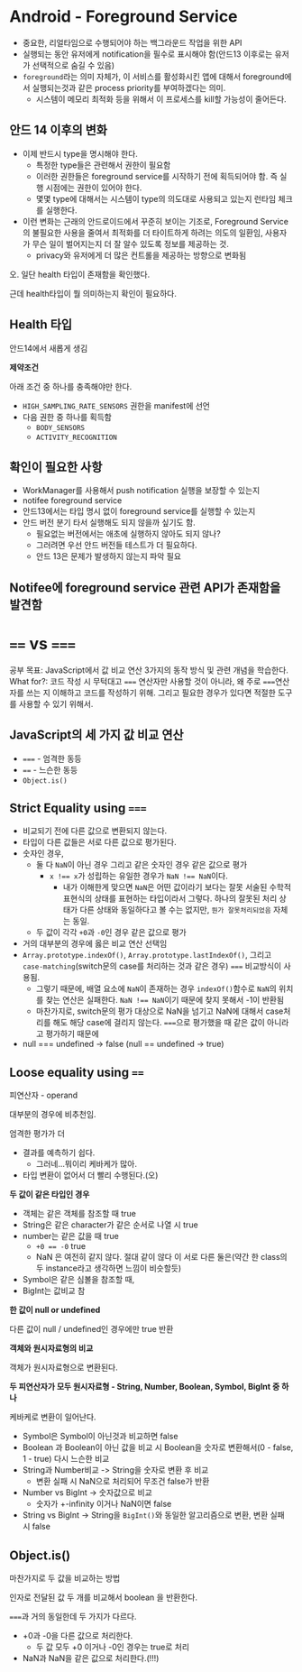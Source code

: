 # Android - Foreground Service

- 중요한, 리얼타임으로 수행되어야 하는 백그라운드 작업을 위한 API
- 실행되는 동안 유저에게 notification을 필수로 표시해야 함(안드13 이후로는 유저가 선택적으로 숨길 수 있음)
- `foreground`라는 의미 자체가, 이 서비스를 활성화시킨 앱에 대해서 foreground에서 실행되는것과 같은 process priority를 부여하겠다는 의미.
  - 시스템이 메모리 최적화 등을 위해서 이 프로세스를 kill할 가능성이 줄어든다.

## 안드 14 이후의 변화

- 이제 반드시 type을 명시해야 한다.
  - 특정한 type들은 관련해서 권한이 필요함
  - 이러한 권한들은 foreground service를 시작하기 전에 획득되어야 함. 즉 실행 시점에는 권한이 있어야 한다.
  - 몇몇 type에 대해서는 시스템이 type의 의도대로 사용되고 있는지 런타임 체크를 실행한다.
- 이런 변화는 근래의 안드로이드에서 꾸준히 보이는 기조로, Foreground Service의 불필요한 사용을 줄여서 최적화를 더 타이트하게 하려는 의도의 일환임, 사용자가 무슨 일이 벌어지는지 더 잘 알수 있도록 정보를 제공하는 것.
  - privacy와 유저에게 더 많은 컨트롤을 제공하는 방향으로 변화됨

오. 일단 health 타입이 존재함을 확인했다.

근데 health타입이 뭘 의미하는지 확인이 필요하다.

## Health 타입

안드14에서 새롭게 생김

**제약조건**

아래 조건 중 하나를 충족해야만 한다.

- `HIGH_SAMPLING_RATE_SENSORS` 권한을 manifest에 선언
- 다음 권한 중 하나를 획득함
  - `BODY_SENSORS`
  - `ACTIVITY_RECOGNITION`

## 확인이 필요한 사항

- WorkManager를 사용해서 push notification 실행을 보장할 수 있는지
- notifee foreground service
- 안드13에서는 타입 명시 없이 foreground service를 실행할 수 있는지
- 안드 버전 분기 타서 실행해도 되지 않을까 싶기도 함.
  - 필요없는 버전에서는 애초에 실행하지 않아도 되지 않나?
  - 그러려면 우선 안드 버전들 테스트가 더 필요하다.
  - 안드 13은 문제가 발생하지 않는지 파악 필요

## Notifee에 foreground service 관련 API가 존재함을 발견함

# `==` vs `===`

공부 목표: JavaScript에서 값 비교 연산 3가지의 동작 방식 및 관련 개념을 학습한다.
What for?: 코드 작성 시 무턱대고 `===` 연산자만 사용할 것이 아니라, 왜 주로 `===`연산자를 쓰는 지 이해하고 코드를 작성하기 위해. 그리고 필요한 경우가 있다면 적절한 도구를 사용할 수 있기 위해서.

## JavaScript의 세 가지 값 비교 연산

- `===` - 엄격한 동등
- `==` - 느슨한 동등
- `Object.is()`

## Strict Equality using `===`

- 비교되기 전에 다른 값으로 변환되지 않는다.
- 타입이 다른 값들은 서로 다른 값으로 평가된다.
- 숫자인 경우,
  - 둘 다 `NaN`이 아닌 경우 그리고 같은 숫자인 경우 같은 값으로 평가
    - `x !== x`가 성립하는 유일한 경우가 `NaN !== NaN`이다.
      - 내가 이해한게 맞으면 `NaN`은 어떤 값이라기 보다는 잘못 서술된 수학적 표현식의 상태를 표현하는 타입이라서 그렇다. 하나의 잘못된 처리 상태가 다른 상태와 동일하다고 볼 수는 없지만, `뭔가 잘못처리되었음` 자체는 동일.
  - 두 값이 각각 `+0`과 `-0`인 경우 같은 값으로 평가
- 거의 대부분의 경우에 옳은 비교 연산 선택임
- `Array.prototype.indexOf()`, `Array.prototype.lastIndexOf()`, 그리고 `case-matching`(switch문의 case를 처리하는 것과 같은 경우) `===` 비교방식이 사용됨.
  - 그렇기 때문에, 배열 요소에 `NaN`이 존재하는 경우 `indexOf()`함수로 `NaN`의 위치를 찾는 연산은 실패한다. `NaN !== NaN`이기 때문에 찾지 못해서 -1이 반환됨
  - 마찬가지로, switch문의 평가 대상으로 NaN을 넘기고 NaN에 대해서 case처리를 해도 해당 case에 걸리지 않는다. `===`으로 평가했을 때 같은 값이 아니라고 평가하기 때문에
- null === undefined -> false (null == undefined -> true)

## Loose equality using `==`

피연산자 - operand

대부분의 경우에 비추천임.

엄격한 평가가 더

- 결과를 예측하기 쉽다.
  - 그러네...뭐이리 케바케가 많아.
- 타입 변환이 없어서 더 빨리 수행된다.(오)

**두 값이 같은 타입인 경우**

- 객체는 같은 객체를 참조할 때 true
- String은 같은 character가 같은 순서로 나열 시 true
- number는 같은 값을 때 true
  - `+0 == -0` true
  - NaN 은 여전히 같지 않다. 절대 같이 않다 이 서로 다른 둘은(약간 한 class의 두 instance라고 생각하면 느낌이 비슷할듯)
- Symbol은 같은 심볼을 참조할 때,
- BigInt는 값비교 참

**한 값이 null or undefined**

다른 값이 null / undefined인 경우에만 true 반환

**객체와 원시자료형의 비교**

객체가 원시자료형으로 변환된다.

**두 피연산자가 모두 원시자료형 - String, Number, Boolean, Symbol, BigInt 중 하나**

케바케로 변환이 일어난다.

- Symbol은 Symbol이 아닌것과 비교하면 false
- Boolean 과 Boolean이 아닌 값을 비교 시 Boolean을 숫자로 변환해서(0 - false, 1 - true) 다시 느슨한 비교
- String과 Number비교 -> String을 숫자로 변환 후 비교
  - 변환 실패 시 NaN으로 처리되어 무조건 false가 반환
- Number vs BigInt -> 숫자값으로 비교
  - 숫자가 +-infinity 이거나 NaN이면 false
- String vs BigInt -> String을 `BigInt()`와 동일한 알고리즘으로 변환, 변환 실패 시 false

## Object.is()

마찬가지로 두 값을 비교하는 방법

인자로 전달된 값 두 개를 비교해서 boolean 을 반환한다.

`===`과 거의 동일한데 두 가지가 다르다.

- +0과 -0을 다른 값으로 처리한다.
  - 두 값 모두 +0 이거나 -0인 경우는 true로 처리
- NaN과 NaN을 같은 값으로 처리한다.(!!!)
